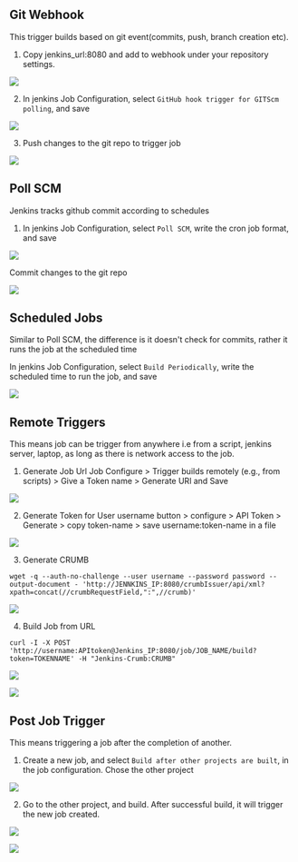 ## Git Webhook
This trigger builds based on git event(commits, push, branch creation etc).

1. Copy jenkins_url:8080 and add to webhook under your repository settings.

![](./img/1.png)

2. In jenkins Job Configuration, select `GitHub hook trigger for GITScm polling`, and save

![](./img/2.png)

3. Push changes to the git repo to trigger job

![](./img/3.png)

## Poll SCM
Jenkins tracks github commit according to schedules

1. In jenkins Job Configuration, select `Poll SCM`, write the cron job format, and save

![](./img/4.png)

Commit changes to the git repo

![](./img/5.png)

## Scheduled Jobs
Similar to Poll SCM, the difference is it doesn't check for commits, rather it runs the job at the scheduled time

In jenkins Job Configuration, select `Build Periodically`, write the scheduled time to run the job, and save

![](./img/6.png)

## Remote Triggers
This means job can be trigger from anywhere i.e from a script, jenkins server, laptop, as long as there is network access to the job.

1. Generate Job Url
Job Configure > Trigger builds remotely (e.g., from scripts) > Give a Token name > Generate URl and Save

![](./img/7.png)

2. Generate Token for User
username button > configure > API Token > Generate > copy token-name > save username:token-name in a file

![](./img/8.png)

3. Generate CRUMB
```
wget -q --auth-no-challenge --user username --password password --output-document - 'http://JENNKINS_IP:8080/crumbIssuer/api/xml?xpath=concat(//crumbRequestField,":",//crumb)'
```

![](./img/9.png)

4. Build Job from URL
```
curl -I -X POST 'http://username:APItoken@Jenkins_IP:8080/job/JOB_NAME/build?token=TOKENNAME' -H "Jenkins-Crumb:CRUMB"
```

![](./img/10.png)

![](./img/11.png)

## Post Job Trigger
This means triggering a job after the completion of another.

1. Create a new job, and select `Build after other projects are built`, in the job configuration. Chose the other project

![](./img/12.png)

2. Go to the other project, and build. After successful build, it will trigger the new job created.

![](./img/13.png)


![](./img/14.png)




